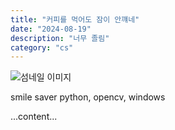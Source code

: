 ```yaml
---
title: "커피를 먹어도 잠이 안꺠네"
date: "2024-08-19"
description: "너무 졸림"
category: "cs"
---
```


![섬네일 이미지](/thumbnail/lattecookie.jpg)

smile saver
python, opencv, windows

...content...